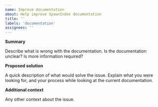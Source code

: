 ```yaml
---
name: Improve documentation
about: Help improve SpawnIndex documentation
title: ''
labels: 'documentation'
assignees: ''
---
```


**Summary**

Describe what is wrong with the documentation.
Is the documentation unclear?
Is more information required?

**Proposed solution**

A quick description of what would solve the issue.
Explain what you were looking for, and 
your process while looking at the current documentation.

**Additional context**

Any other context about the issue.
